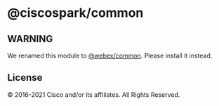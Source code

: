 # @ciscospark/common

## WARNING

We renamed this module to
[@webex/common](https://www.npmjs.com/package/@webex/common). Please install it
instead.

## License

© 2016-2021 Cisco and/or its affiliates. All Rights Reserved.
